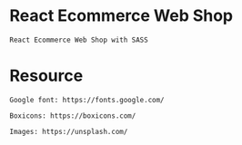 # React Ecommerce Web Shop

    React Ecommerce Web Shop with SASS

# Resource

    Google font: https://fonts.google.com/

    Boxicons: https://boxicons.com/

    Images: https://unsplash.com/
